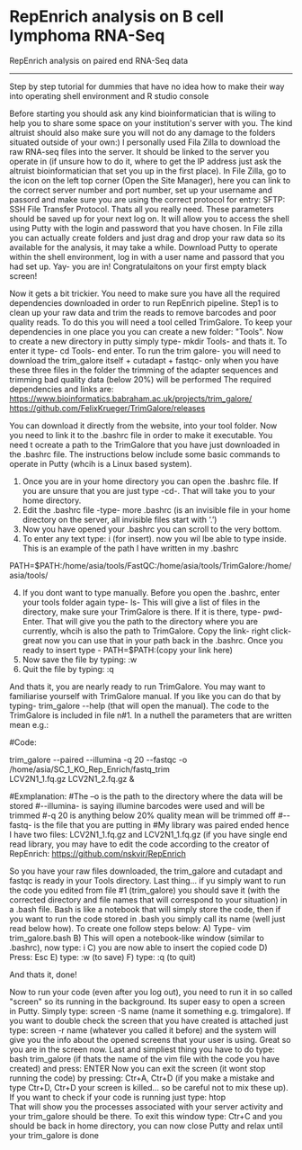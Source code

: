# RepEnrich analysis on B cell lymphoma RNA-Seq
RepEnrich analysis on paired end RNA-Seq data


*****************************************
Step by step tutorial for dummies that have no idea how to make their way into operating shell environment and R studio console

Before starting you should ask any kind bioinformatician that is wiling to help you to share some space on your institution's server with you. The kind altruist should also make sure you will not do any damage to the folders situated outside of your own:)
I personally used Fila Zilla to download the raw RNA-seq files into the server. It should be linked to the server you operate in (if unsure how to do it, where to get the IP address just ask the altruist bioinformatician that set you up in the first place). In File Zilla, go to the icon on the left top corner (Open the Site Manager), here you can link to the correct server number and port number, set up your username and passord and make sure you are using the correct protocol for entry: SFTP: SSH File Transfer Protocol. Thats all you really need. These parameters should be saved up for your next log on. It will allow you to access the shell using Putty with the login and password that you have chosen. In File zilla you can actually create folders and just drag and drop your raw data so its available for the analysis, it may take a while.
Download Putty to operate within the shell environment, log in with a user name and passord that you had set up.
Yay- you are in! Congratulaitons on your first empty black screen! 


Now it gets a bit trickier. You need to make sure you have all the required dependencies downloaded in order to run RepEnrich pipeline. Step1 is to clean up your raw data and trim the reads to remove barcodes and poor quality reads. To do this you will need a tool celled TrimGalore. To keep your dependencies in one place you you can create a new folder: "Tools". Now to create a new directory in putty simply type- mkdir Tools- and thats it.
To enter it type- cd Tools- end enter.
To run the trim galore- you will need to download the trim_galore itself + cutadapt + fastqc- only when you have these three files in the folder the trimming of the adapter sequences and trimming bad quality data (below 20%) will be performed
The required dependencies and links are:
https://www.bioinformatics.babraham.ac.uk/projects/trim_galore/
https://github.com/FelixKrueger/TrimGalore/releases

You can download it directly from the website, into your tool folder. Now you need to link it to the .bashrc file in order to make it executable. You need t ocreate a path to the TrimGalore that you have just downloaded in the .bashrc file. The instructions below include some basic commands to operate in Putty (whcih is a Linux based system). 
1. Once you are in your home directory you can open the .bashrc file. If you are unsure that you are just type -cd-. That will take you to your home directory.
2. Edit the .bashrc file -type- more .bashrc
(is an invisible file in your home directory on the server, all invisible files start with ‘.’)
2. Now you have opened your .bashrc you can scroll to the very bottom.
3. To enter any text type: i   (for insert). now you wil lbe able to type inside. This is an example of the path I have written in my .bashrc 

PATH=$PATH:/home/asia/tools/FastQC:/home/asia/tools/TrimGalore:/home/asia/tools/

4. If you dont want to type manually. Before you open the .bashrc, enter your tools folder again type- ls-
This will give a list of files in the directory, make sure your TrimGalore is there. If it is there, type- pwd- Enter. That will give you the path to the directory where you are currently, whcih is also the path to TrimGalore. Copy the link- right click- great now you can use that in your path back in the .bashrc. Once you ready to insert type - PATH=$PATH:(copy your link here)
5. Now save the file by typing: :w
6. Quit the file by typing: :q


And thats it, you are nearly ready to run TrimGalore. You may want to familiarise yourself with TrimGalore manual. If you like you can do that by typing- trim_galore --help (that will open the manual).
The code to the TrimGalore is included in file n#1. In a nuthell the parameters that are written mean e.g.:

#Code:

trim_galore --paired --illumina -q 20 --fastqc -o /home/asia/SC_1_KO_Rep_Enrich/fastq_trim \
LCV2N1_1.fq.gz LCV2N1_2.fq.gz &

#Exmplanation:
#The –o is the path to the directory where the data will be stored
#--illumina- is saying illumine barcodes were used and will be trimmed
#-q 20 is anything below 20% quality mean will be trimmed off
#--fastq- is the file that you are putting in
#My library was paired ended hence I have two files: LCV2N1_1.fq.gz and LCV2N1_1.fq.gz (if you have single end read library, you may have to edit the code according to the creator of RepEnrich:
https://github.com/nskvir/RepEnrich


So you have your raw files downloaded, the trim_galore and cutadapt and fastqc is ready in your Tools directory. Last thing... if yu simply want to run the code you edited from file #1 (trim_galore) you should save it (with the corrected directory and file names that will correspond to your situation) in a .bash file. Bash is like a notebook that will simply store the code, then if you want to run the code stored in .bash you simply call its name (well just read below how). To create one follow steps below:
A) Type- vim trim_galore.bash
B) This will open a notebook-like window (similar to .bashrc), now type: i
C) you are now able to insert the copied code
D) Press: Esc
E) type: :w (to save)
F) type: :q (to quit)


And thats it, done!

Now to run your code (even after you log out), you need to run it in so called "screen" so its running in the background.
Its super easy to open a screen in Putty. Simply type:  screen -S name (name it something e.g. trimgalore). If you want to double check the screen that you have created is attached just type: screen -r name (whatever you called it before) and the system will give you the info about the opened screens that your user is using.
Great so you are in the screen now. Last and simpliest thing you have to do type: bash trim_galore (if thats the name of the vim file with the code you have created) and press: ENTER
Now you can exit the screen (it wont stop running the code) by pressing: Ctr+A, Ctr+D (if you make a mistake and type Ctr+D, Ctr+D your screen is killed... so be careful not to mix these up). 
If you want to check if your code is running just type: htop  
That will show you the processes associated with your server activity and your trim_galore should be there. To exit this window type: Ctr+C
and you should be back in home directory, you can now close Putty and relax until your trim_galore is done




